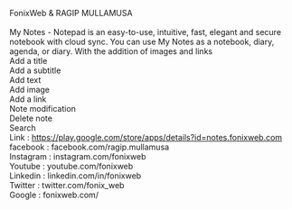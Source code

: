 FonixWeb & RAGIP MULLAMUSA  
<br>
My Notes - Notepad is an easy-to-use, intuitive, fast, elegant and secure notebook with cloud sync. 
You can use My Notes as a notebook, diary, agenda, or diary. With the addition of images and links  <br>
Add a title     <br>
Add a subtitle    <br>
Add text    <br>
Add image     <br>
Add a link    <br>
Note modification     <br>
Delete note     <br>
Search    <br>
Link : https://play.google.com/store/apps/details?id=notes.fonixweb.com  <br>
facebook : facebook.com/ragip.mullamusa     <br>
Instagram : instagram.com/fonixweb    <br>
Youtube : youtube.com/fonixweb    <br>
Linkedin : linkedin.com/in/fonixweb     <br>
Twitter : twitter.com/fonix_web     <br>
Google : fonixweb.com/  <br>
